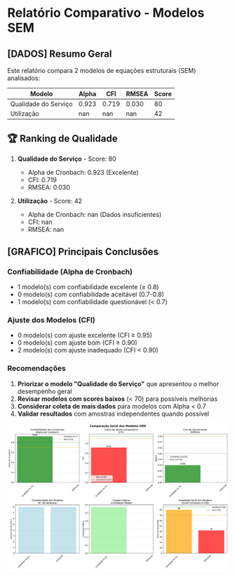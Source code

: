 # Relatório Comparativo - Modelos SEM

## [DADOS] Resumo Geral

Este relatório compara 2 modelos de equações estruturais (SEM) analisados:

| Modelo | Alpha | CFI | RMSEA | Score |
|--------|-------|-----|-------|-------|
| Qualidade do Serviço | 0.923 | 0.719 | 0.030 | 80 |
| Utilização | nan | nan | nan | 42 |

## 🏆 Ranking de Qualidade

1. **Qualidade do Serviço** - Score: 80
   - Alpha de Cronbach: 0.923 (Excelente)
   - CFI: 0.719
   - RMSEA: 0.030

2. **Utilização** - Score: 42
   - Alpha de Cronbach: nan (Dados insuficientes)
   - CFI: nan
   - RMSEA: nan

## [GRAFICO] Principais Conclusões

### Confiabilidade (Alpha de Cronbach)
- 1 modelo(s) com confiabilidade excelente (≥ 0.8)
- 0 modelo(s) com confiabilidade aceitável (0.7-0.8)
- 1 modelo(s) com confiabilidade questionável (< 0.7)

### Ajuste dos Modelos (CFI)
- 0 modelo(s) com ajuste excelente (CFI ≥ 0.95)
- 0 modelo(s) com ajuste bom (CFI ≥ 0.90)
- 2 modelo(s) com ajuste inadequado (CFI < 0.90)

### Recomendações

1. **Priorizar o modelo "Qualidade do Serviço"** que apresentou o melhor desempenho geral
2. **Revisar modelos com scores baixos** (< 70) para possíveis melhorias
3. **Considerar coleta de mais dados** para modelos com Alpha < 0.7
4. **Validar resultados** com amostras independentes quando possível

![Comparação Geral dos Modelos](comparacao_indices_ajuste.png)
